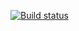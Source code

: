 [![Build status](https://ci.appveyor.com/api/projects/status/h3i5ilmkpdaof1u3?svg=true)](https://ci.appveyor.com/project/Flynt666/autohw4-1)

